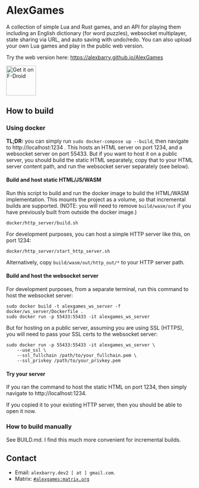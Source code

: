 # AlexGames

A collection of simple Lua and Rust games, and an API for playing them including an English dictionary (for word puzzles), websocket multiplayer, state sharing via URL, and auto saving with undo/redo. You can also upload your own Lua games and play in the public web version.

Try the web version here: https://alexbarry.github.io/AlexGames

[<img src="https://fdroid.gitlab.io/artwork/badge/get-it-on.png"
     alt="Get it on F-Droid"
     height="80">](https://f-droid.org/packages/net.alexbarry.alexgames/)

## How to build

### Using docker

**TL;DR:** you can simply run `sudo docker-compose up --build`, then navigate to http://localhost:1234 . This hosts an HTML server on port 1234, and a websocket server on port 55433. But if you want to host it on a public server, you should build the static HTML separately, copy that to your HTML server content path, and run the websocket server separately (see below).

#### Build and host static HTML/JS/WASM

Run this script to build and run the docker image to build the HTML/WASM implementation. This mounts the project as a volume, so that incremental builds are supported. (NOTE: you will need to remove `build/wasm/out` if you have previously built from outside the docker image.)

```
docker/http_server/build.sh
```

For development purposes, you can host a simple HTTP server like this, on port 1234:
```
docker/http_server/start_http_server.sh
```

Alternatively, copy `build/wasm/out/http_out/*` to your HTTP server path.

#### Build and host the websocket server

For development purposes, from a separate terminal, run this command to host the websocket server:
```
sudo docker build -t alexgames_ws_server -f docker/ws_server/Dockerfile .
sudo docker run -p 55433:55433 -it alexgames_ws_server
```

But for hosting on a public server, assuming you are using SSL (HTTPS), you will need to pass your SSL certs to the websocket server:

```
sudo docker run -p 55433:55433 -it alexgames_ws_server \
	--use_ssl \
	--ssl_fullchain /path/to/your_fullchain.pem \
	--ssl_privkey /path/to/your_privkey.pem
```

#### Try your server

If you ran the command to host the static HTML on port 1234, then simply navigate to http://localhost:1234.

If you copied it to your existing HTTP server, then you should be able to open it now.

### How to build manually

See BUILD.md. I find this much more convenient for incremental builds.

## Contact

* Email: `alexbarry.dev2 [ at ] gmail.com`.
* Matrix: [`#alexgames:matrix.org`](https://matrix.to/#/#alexgames:matrix.org)
